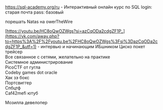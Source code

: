 https://sql-academy.org/ru - Интерактивный онлайн курс по SQL 
login: старая почта pass: базовый

порешать Natas на owerTheWire

[https://youtu.be/HC8oQwOZWgs?si=azCqODa2cdgZF1P_](https://vk.com/away.php?to=https%3A%2F%2Fyoutu.be%2FHC8oQwOZWgs%3Fsi%3DazCqODa2cdgZF1P_&utf=1)  - интервью и начинающим ИБшником
Циско покет трейсер  
Все связанное с сетями, желательно на практике  
Системное администрирование  
PicoCTF от гугла  
Codeby games dot oracle  
Хак зэ бокс  
Портсвиггер  
Спбцтф  
Caf42mefi ютуб  
  
Мозилла девелопер